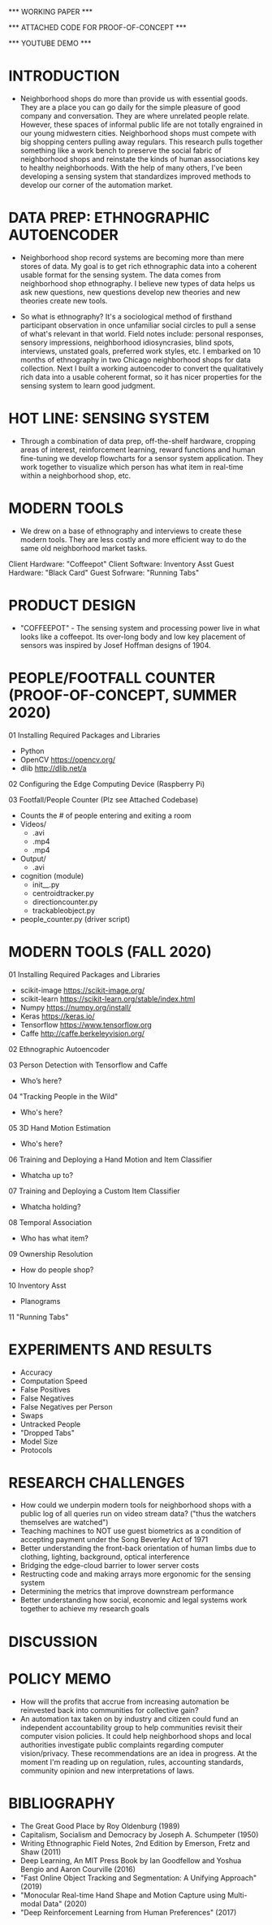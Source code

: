 *** WORKING PAPER ***

*** ATTACHED CODE FOR PROOF-OF-CONCEPT ***

*** YOUTUBE DEMO ***

# INTRODUCTION

* Neighborhood shops do more than provide us with essential goods. They are a place you can go daily for the simple pleasure of good company and conversation. They are where unrelated people relate. However, these spaces of informal public life are not totally engrained in our young midwestern cities. Neighborhood shops must compete with big shopping centers pulling away regulars. This research pulls together something like a work bench to preserve the social fabric of neighborhood shops and reinstate the kinds of human associations key to healthy neighborhoods. With the help of many others, I've been developing a sensing system that standardizes improved methods to develop our corner of the automation market.

# DATA PREP: ETHNOGRAPHIC AUTOENCODER

* Neighborhood shop record systems are becoming more than mere stores of data.  My goal is to get rich ethnographic data into a coherent usable format for the sensing system. The data comes from neighborhood shop ethnography.  I believe new types of data helps us ask new questions, new questions develop new theories and new theories create new tools.
+ So what is ethnography? It's a sociological method of firsthand participant observation in once unfamiliar social circles to pull a sense of what's relevant in that world. Field notes include: personal responses, sensory impressions, neighborhood idiosyncrasies, blind spots, interviews, unstated goals, preferred work styles, etc. I embarked on 10 months of ethnography in two Chicago neighborhood shops for data collection. Next I built a working autoencoder to convert the qualitatively rich data into a usable coherent format, so it has nicer properties for the sensing system to learn good judgment.

# HOT LINE: SENSING SYSTEM 

* Through a combination of data prep, off-the-shelf hardware, cropping areas of interest, reinforcement learning, reward functions and human fine-tuning we develop flowcharts for a sensor system application. They work together to visualize which person has what item in real-time within a neighborhood shop, etc.

# MODERN TOOLS

* We drew on a base of ethnography and interviews to create these modern tools. They are less costly and more efficient way to do the same old neighborhood market tasks.   

Client Hardware: "Coffeepot"
Client Software: Inventory Asst
Guest Hardware: "Black Card"
Guest Sofrware: "Running Tabs"

# PRODUCT DESIGN

* "COFFEEPOT" - The sensing system and processing power live in what looks like a coffeepot.  Its over-long body and low key placement of sensors was inspired by Josef Hoffman designs of 1904.

# PEOPLE/FOOTFALL COUNTER (PROOF-OF-CONCEPT, SUMMER 2020)

01 Installing Required Packages and Libraries
* Python
* OpenCV https://opencv.org/
* dlib http://dlib.net/a

02 Configuring the Edge Computing Device (Raspberry Pi)

03 Footfall/People Counter (Plz see Attached Codebase)
* Counts the # of people entering and exiting a room
* Videos/
    * .avi
    * .mp4
    * .mp4
* Output/
	* .avi
* cognition (module)
	* init__.py
	* centroidtracker.py
	* directioncounter.py
	* trackableobject.py
* people_counter.py (driver script)

# MODERN TOOLS (FALL 2020)

01 Installing Required Packages and Libraries
* scikit-image https://scikit-image.org/
* scikit-learn https://scikit-learn.org/stable/index.html
* Numpy https://numpy.org/install/
* Keras https://keras.io/
* Tensorflow https://www.tensorflow.org
* Caffe http://caffe.berkeleyvision.org/

02 Ethnographic Autoencoder 

03 Person Detection with Tensorflow and Caffe 
* Who’s here? 

04 "Tracking People in the Wild"
* Who's here?

05 3D Hand Motion Estimation 
* Who's here?

06 Training and Deploying a Hand Motion and Item Classifier
* Whatcha up to?

07 Training and Deploying a Custom Item Classifier
* Whatcha holding?

08 Temporal Association
* Who has what item?

09 Ownership Resolution
* How do people shop? 

10 Inventory Asst 
* Planograms

11 "Running Tabs"
		
# EXPERIMENTS AND RESULTS

* Accuracy
* Computation Speed
* False Positives
* False Negatives
* False Negatives per Person
* Swaps
* Untracked People
* "Dropped Tabs"
* Model Size
* Protocols

# RESEARCH CHALLENGES

* How could we underpin modern tools for neighborhood shops with a public log of all queries run on video stream data?  ("thus the watchers themselves are watched")
* Teaching machines to NOT use guest biometrics as a condition of accepting payment under the Song Beverley Act of 1971
* Better understanding the front-back orientation of human limbs due to clothing, lighting, background, optical interference
* Bridging the edge-cloud barrier to lower server costs 
* Restructing code and making arrays more ergonomic for the sensing system
* Determining the metrics that improve downstream performance
* Better understanding how social, economic and legal systems work together to achieve my research goals 
		
# DISCUSSION

# POLICY MEMO

* How will the profits that accrue from increasing automation be reinvested back into communities for collective gain?
* An automation tax taken on by industry and citizen could fund an independent accountability group to help communities revisit their computer vision policies. It could help neighborhood shops and local authorities investigate public complaints regarding computer vision/privacy. These recommendations are an idea in progress. At the moment I'm reading up on regulation, rules, accounting standards, community opinion and new interpretations of laws.

# BIBLIOGRAPHY

* The Great Good Place by Roy Oldenburg (1989)
* Capitalism, Socialism and Democracy by Joseph A. Schumpeter (1950)
* Writing Ethnographic Field Notes, 2nd Edition by Emerson, Fretz and Shaw (2011)
* Deep Learning, An MIT Press Book by Ian Goodfellow and Yoshua Bengio and Aaron Courville (2016)
* "Fast Online Object Tracking and Segmentation: A Unifying Approach" (2019)
* "Monocular Real-time Hand Shape and Motion Capture using Multi-modal Data" (2020)
* "Deep Reinforcement Learning from Human Preferences" (2017)
